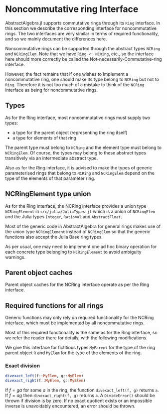 # Noncommutative ring Interface

AbstractAlgebra.jl supports commutative rings through its `Ring` interface.
In this section we describe the corresponding interface for noncommutative
rings. The two interfaces are very similar in terms of required functionality,
and so we mainly document the differences here.

Noncommutative rings can be supported through the abstract types
`NCRing` and `NCRingElem`. Note that we have
`Ring <: NCRing`, etc., so the interface here
should more correctly be called the Not-necessarily-Commutative-ring interface.

However, the fact remains that if one wishes to implement a noncommutative
ring, one should make its type belong to `NCRing` but not to
`Ring`. Therefore it is not too much of a mistake to think of
the `NCRing` interface as being for noncommutative rings.

## Types

As for the Ring interface, most noncommutative rings must supply two types:
  - a type for the parent object (representing the ring itself)
  - a type for elements of that ring

The parent type must belong to `NCRing` and the element type
must belong to `NCRingElem`. Of course, the types may belong
to these abstract types transitively via an intermediate abstract type.

Also as for the Ring interface, it is advised to make the types of generic
parameterised rings that belong to `NCRing` and `NCRingElem` depend on the type
of the elements of that parameter ring.

## NCRingElement type union

As for the Ring interface, the NCRing interface provides a union type
`NCRingElement` in `src/julia/JuliaTypes.jl` which is a union
of `NCRingElem` and the Julia types `Integer`, `Rational`
and `AbstractFloat`.
                                                                                                    
Most of the generic code in AbstractAlgebra for general rings makes use of the
union type `NCRingElement` instead of `NCRingElem`
so that the generic functions also accept the Julia Base ring types.
              
As per usual, one may need to implement one ad hoc binary operation for each
concrete type belonging to `NCRingElement` to avoid ambiguity
warnings.

## Parent object caches

Parent object caches for the NCRing interface operate as per the Ring interface.

## Required functions for all rings

Generic functions may only rely on required functionality for the NCRing
interface, which must be implemented by all noncommutative rings.

Most of this required functionality is the same as for the Ring interface, so
we refer the reader there for details, with the following modifications.

We give this interface for fictitious types `MyParent` for the type of the ring parent
object `R` and `MyElem` for the type of the elements of the ring.

### Exact division

```julia
divexact_left(f::MyElem, g::MyElem)
divexact_right(f::MyElem, g::MyElem)
```

If $f = ga$ for some $a$ in the ring, the function `divexact_left(f, g)` returns `a`. If
$f = ag$ then `divexact_right(f, g)` returns `a`. A `DivideError()` should be thrown
if division is by zero. If no exact quotient exists or an impossible inverse is
unavoidably encountered, an error should be thrown.

